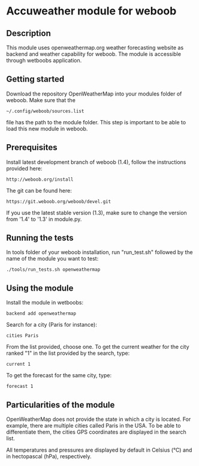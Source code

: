 # Accuweather module for weboob
## Description
This module uses openweathermap.org weather forecasting website as backend and weather capability for weboob. The module is accessible through wetboobs application.

## Getting started
Download the repository OpenWeatherMap into your modules folder of weboob. Make sure that the 

```
~/.config/weboob/sources.list
```

file has the path to the module folder. This step is important to be able to load this new module in weboob.

## Prerequisites
Install latest development branch of weboob (1.4), follow the instructions provided here:

```
http://weboob.org/install
```

The git can be found here:

```
https://git.weboob.org/weboob/devel.git
```

If you use the latest stable version (1.3), make sure to change the version from '1.4' to '1.3' in module.py.

## Running the tests
In tools folder of your weboob installation, run "run_test.sh" followed by the   name of the module you want to test:

```
./tools/run_tests.sh openweathermap
```

## Using the module
Install the module in wetboobs:

```
backend add openweathermap
```

Search for a city (Paris for instance):

```
cities Paris
```

From the list provided, choose one. To get the current weather for the city ranked "1" in the list provided by the search, type:

```
current 1
```

To get the forecast for the same city, type:

```
forecast 1
```

## Particularities of the module
OpenWeatherMap does not provide the state in which a city is located. For example, there are multiple cities called Paris in the USA. To be able to differentiate them, the cities GPS coordinates are displayed in the search list. 

All temperatures and pressures are displayed by default in Celsius (°C) and in hectopascal (hPa), respectively.
